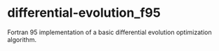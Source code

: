 # differential-evolution_f95
Fortran 95 implementation of a basic differential evolution optimization algorithm.
